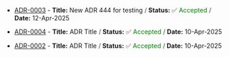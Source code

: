 - [ADR-0003](adr/0003-new-adr-placeholder3.md) - **Title:** New ADR 444 for testing **<font color="grey"> / </font>** **Status:** ✅ <font color="green">Accepted </font> **<font color="grey"> / </font>** **Date:** 12-Apr-2025
- [ADR-0004](adr/0004-new-adr-placeholder4.md) - 
**Title:** ADR Title **<font color="grey"> / </font>** **Status:** ✅ <font color="green">Accepted </font> **<font color="grey"> / </font>** **Date:** 10-Apr-2025

- [ADR-0002](adr/0002-new-adr-placeholder2.md) - 
**Title:** ADR Title **<font color="grey"> / </font>** **Status:** ✅ <font color="green">Accepted </font> **<font color="grey"> / </font>** **Date:** 10-Apr-2025


